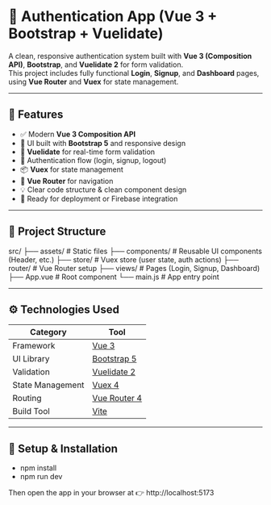 # 🔐 Authentication App (Vue 3 + Bootstrap + Vuelidate)

A clean, responsive authentication system built with **Vue 3 (Composition API)**, **Bootstrap**, and **Vuelidate 2** for form validation.  
This project includes fully functional **Login**, **Signup**, and **Dashboard** pages, using **Vue Router** and **Vuex** for state management.

---

## 🚀 Features

- ✅ Modern **Vue 3 Composition API**
- 🎨 UI built with **Bootstrap 5** and responsive design
- 🧠 **Vuelidate** for real-time form validation
- 🔐 Authentication flow (login, signup, logout)
- 📦 **Vuex** for state management
- 🧭 **Vue Router** for navigation
- 💡 Clear code structure & clean component design
- 🌈 Ready for deployment or Firebase integration

---

## 📁 Project Structure
src/
├── assets/           # Static files
├── components/       # Reusable UI components (Header, etc.)
├── store/            # Vuex store (user state, auth actions)
├── router/           # Vue Router setup
├── views/            # Pages (Login, Signup, Dashboard)
├── App.vue           # Root component
└── main.js           # App entry point

---

## ⚙️ Technologies Used

| Category | Tool |
|-----------|------|
| Framework | [Vue 3](https://vuejs.org/) |
| UI Library | [Bootstrap 5](https://getbootstrap.com/) |
| Validation | [Vuelidate 2](https://vuelidate-next.netlify.app/) |
| State Management | [Vuex 4](https://vuex.vuejs.org/) |
| Routing | [Vue Router 4](https://router.vuejs.org/) |
| Build Tool | [Vite](https://vitejs.dev/) |

---

## 🧩 Setup & Installation

- npm install
- npm run dev

Then open the app in your browser at
👉 http://localhost:5173